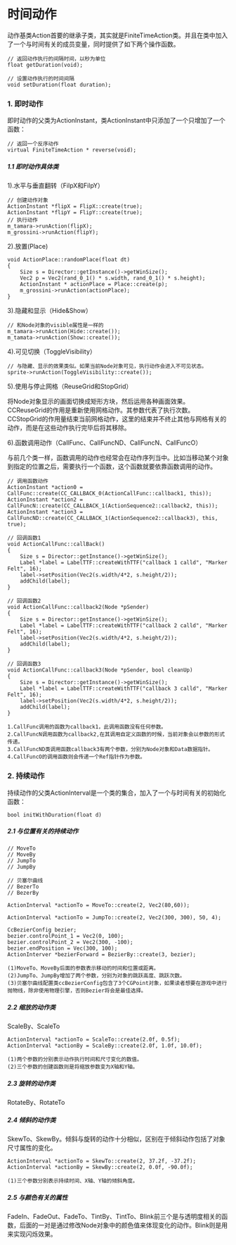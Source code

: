# 时间动作

动作基类Action首要的继承子类，其实就是FiniteTimeAction类。并且在类中加入了一个与时间有关的成员变量，同时提供了如下两个操作函数。

	// 返回动作执行的间隔时间，以秒为单位
	float getDuration(void);

	// 设置动作执行的时间间隔
	void setDuration(float duration);

### 1. 即时动作

即时动作的父类为ActionInstant，类ActionInstant中只添加了一个只增加了一个函数：

	// 返回一个反序动作
	virtual FiniteTimeAction * reverse(void);

##### 1.1 即时动作具体类

1).水平与垂直翻转（FilpX和FilpY）

	// 创建动作对象
	ActionInstant *flipX = FlipX::create(true);
	ActionInstant *flipY = FlipY::create(true);
	// 执行动作
	m_tamara->runAction(flipX);
	m_grossini->runAction(flipY);

2).放置(Place)

	void ActionPlace::randomPlace(float dt)
	{
		Size s = Director::getInstance()->getWinSize();
		Vec2 p = Vec2(rand_0_1() * s.width, rand_0_1() * s.height);
		ActionInstant * actionPlace = Place::create(p);
		m_grossini->runAction(actionPlace);
	}

3).隐藏和显示（Hide&Show）

	// 和Node对象的visible属性是一样的
	m_tamara->runAction(Hide::create());
	m_tamata->runAction(Show::create());

4).可见切换（ToggleVisibility）

	// 与隐藏、显示的效果类似。如果当前Node对象可见，执行动作会进入不可见状态。
	sprite->runAction(ToggleVisibility::create());


5).使用与停止网格（ReuseGrid和StopGrid）

将Node对象显示的画面切换成矩形方块，然后运用各种画面效果。
CCReuseGrid的作用是重新使用网格动作。其参数代表了执行次数。
CCStopGrid的作用量结束当前网格动作，这里的结束并不终止其他与网格有关的动作，而是在这些动作执行完毕后将其移除。

6).函数调用动作（CallFunc、CallFuncND、CallFuncN、CallFuncO）

与前几个类一样，函数调用的动作也经常会在动作序列当中。比如当移动某个对象到指定的位置之后，需要执行一个函数，这个函数就要依靠函数调用的动作。

	// 调用函数动作
	ActionInstant *action0 = CallFunc::create(CC_CALLBACK_0(ActionCallFunc::callback1, this));
	ActionInstant *action2 = CallFuncN::create(CC_CALLBACK_1(ActionSequence2::callback2, this));
	ActionInstant *action3 = CallFuncND::create(CC_CALLBACK_1(ActionSequence2::callback3), this, true);

	// 回调函数1
	void ActionCallFunc::callBack()
	{
		Size s = Director::getInstance()->getWinSize();
		Label *label = LabelTTF::createWithTTF("callback 1 calld", "Marker Felt", 16);
		label->setPosition(Vec2(s.width/4*2, s.height/2));
		addChild(label);
	}

	// 回调函数2
	void ActionCallFunc::callback2(Node *pSender)
	{
		Size s = Director::getInstance()->getWinSize();
		Label *label = LabelTTF::createWithTTF("callback 2 calld", "Marker Felt", 16);
		label->setPosition(Vec2(s.width/4*2, s.height/2));
		addChild(label);
	}

	// 回调函数3
	void ActionCallFunc::callback3(Node *pSender, bool cleanUp)
	{
		Size s = Director::getInstance()->getWinSize();
		Label *label = LabelTTF::createWithTTF("callback 3 calld", "Marker Felt", 16);
		label->setPosition(Vec2(s.width/4*2, s.height/2));
		addChild(label);
	}

	1.CallFunc调用的函数为callback1，此调用函数没有任何参数。
	2.CallFuncN调用函数为callback2,在其调用自定义函数的时候，当前对象会以参数的形式传递。
	3.CallFuncND类调用函数callback3有两个参数，分别为Node对象和Data数据指针。
	4.CallFuncO的调用函数则会传递一个Ref指针作为参数。


### 2. 持续动作

持续动作的父类ActionInterval是一个类的集合，加入了一个与时间有关的初始化函数：

	bool initWithDuration(float d)

##### 2.1 与位置有关的持续动作

	// MoveTo
	// MoveBy
	// JumpTo
	// JumpBy

	// 贝塞尔曲线
	// BezerTo
	// BezerBy

	ActionInterval *actionTo = MoveTo::create(2, Vec2(80,60));

	ActionInterval *actionTo = JumpTo::create(2, Vec2(300, 300), 50, 4);

	CcBezierConfig bezier;
	bezier.controlPoint_1 = Vec2(0, 100);
	bezier.controlPoint_2 = Vec2(300, -100);
	bezier.endPosition = Vec(300, 100);
	ActionInterver *bezierForward = BezierBy::create(3, bezier);

	(1)MoveTo、MoveBy后面的参数表示移动的时间和位置或距离。
	(2)JumpTo、JumpBy增加了两个参数，分别为对象的跳跃高度、跳跃次数。
	(3)贝塞尔曲线配置类ccBezierConfig包含了3个CGPoint对象，如果读者想要在游戏中进行抛物线，除非使用物理引擎，否则Bezier将会是最佳选择。

##### 2.2 缩放的动作类

ScaleBy、ScaleTo

	ActionInterval *actionTo = ScaleTo::create(2.0f, 0.5f);
	ActionInterval *actionBy = ScaleBy::create(2.0f, 1.0f, 10.0f);
	
	(1)两个参数的分别表示动作执行时间和尺寸变化的数值。
	(2)三个参数的创建函数则是将缩放参数变为X轴和Y轴。

##### 2.3 旋转的动作类

RotateBy、RotateTo

##### 2.4 倾斜的动作类

SkewTo、SkewBy。倾斜与旋转的动作十分相似，区别在于倾斜动作包括了对象尺寸属性的变化。

	ActionInterval *actionTo = SkewTo::create(2, 37.2f, -37.2f);
	ActionInterval *actionBy = SkewBy::create(2, 0.0f, -90.0f);
	
	(1)三个参数分别表示持续时间、X轴、Y轴的倾斜角度。

##### 2.5 与颜色有关的属性

FadeIn、FadeOut、FadeTo、TintBy、TintTo、Blink前三个是与透明度相关的函数，后面的一对是通过修改Node对象中的颜色值来体现变化的动作。Blink则是用来实现闪烁效果。

	

